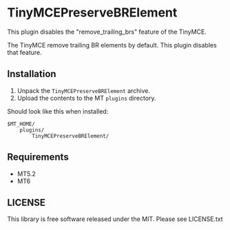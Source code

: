 # TinyMCEPreserveBRElement

This plugin disables the "remove_trailing_brs" feature of the TinyMCE.

The TinyMCE remove trailing BR elements by default.
This plugin disables that feature.

## Installation

1. Unpack the `TinyMCEPreserveBRElement` archive.
2. Upload the contents to the MT `plugins` directory.

Should look like this when installed:

    $MT_HOME/
        plugins/
            TinyMCEPreserveBRElement/

## Requirements

* MT5.2
* MT6

## LICENSE
This library is free software released under the MIT. Please see LICENSE.txt
